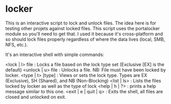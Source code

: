 # locker
This is an interactive script to lock and unlock files.  The idea here is for testing other projets against locked files.
This script uses the portalocker module so you'll need to get that.  I used it because it's cross-platform and so should lock files properly regardless of where the data lives (local, SMB, NFS, etc.).

It's an interactive shell with simple commands:

<lock | l> file : Locks a file based on the lock type set (Exclusive [EX] is the default)
<unlock | u> file : Unlocks a file.  NB: File must have been locked by locker.
<type | t> [type] : Views or sets the lock type.  Types are EX (Exclusive), SH (Shared), and NB (Non-Blocking)
<list | ls> : Lists the files locked by locker as well as the type of lock
<help | h | ?> : prints a help message similar to this one.
<exit | e | quit | q> : Exits the shell, all files are closed and unlocked on exit.

